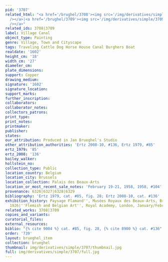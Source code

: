 ```yaml
---
pid: '3707'
related_html: "<a href='/brughel/3708'><img src='/img/derivatives/simple/3708/thumbnail.jpg'
  /></a>|<a href='/brughel/3709'><img src='/img/derivatives/simple/3709/thumbnail.jpg'
  /></a>"
related_ids: 3708|3709
label: Village Canal
object_type: Painting
genre: Village, Town and Cityscape
tags: Traveling Cattle Dog Horse House Canal Burghers Boat
realdate: '1602'
height_cm: '18'
width_cm: '27'
diameter_cm: 
plate_dimensions: 
support: Copper
drawing_medium: 
signature: '1602'
signature_location: 
support_marks: 
further_inscription: 
collaborators: 
collaborator_notes: 
collectors_patrons: 
print_type: 
print_notes: 
printmaker: 
publisher: 
states: 
our_attribution: Produced in Jan Brueghel's Studio
other_attribution_authorities: 'Ertz 2008-10, #136, Ertz 1979, #85'
ertz_1979: '85'
ertz_2008: '136'
bailey_walker: 
hollstein_no: 
collection_type: Public
location_country: Belgium
location_city: Brussels
location_collection: Palais des Beaux-Arts
location_or_most_recent_sale_notes: 'February 19-21, 1958, 1958, #104'
provenance: 6326|6327|6328|6329
bibliography: 'Ertz 1979, cat. #85, fig. 28; Ertz 2008-10, cat. #136'
exhibition_history: Paysage Flamand'', Musées Royaux des Beaux-Arts, Brussels, September/November
  1926|''Flemish and Belgian Art'', Royal Academy, London, January/February 1927
related_works: 3708|3709
copies_and_variants: 
curatorial_files: 
external_resources: 
biblio: "{% cite 9004 %} cat. #85, fig. 28, {% cite 8900 %} cat. #136"
order: '739'
layout: brueghel_item
collection: brueghel
thumbnail: img/derivatives/simple/3707/thumbnail.jpg
full: img/derivatives/simple/3707/full.jpg
---
```


